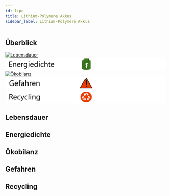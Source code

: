 ```yaml
---
id: lipo
title: Lithium-Polymere Akkus
sidebar_label: Lithium-Polymere Akkus
---
```


## Überblick

[![Lebensdauer](assets/lebensdauer_grün.png)](lithium#lebensdauer)
[![Energiedichte](assets/Energiedichte_voll.png)](lithium#energiedichte)
[![Ökobilanz](assets/Ökobilanz_rot.png)](lithium#ökobilanz)
[![Gefahren](assets/Gefahren_rot.png)](lithium#gefahren)
[![Recycling](assets/Recycling_rot.png)](lithium#recycling)

## Lebensdauer

## Energiedichte

## Ökobilanz

## Gefahren

## Recycling

